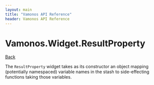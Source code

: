 ```yaml
---
layout: main
title: "Vamonos API Reference"
header: Vamonos API Reference
---
```



Vamonos.Widget.ResultProperty
=============================

[Back](index.html)

The `ResultProperty` widget takes as its constructor an object mapping
(potentially namespaced) variable names in the stash to side-effecting
functions taking those variables.

